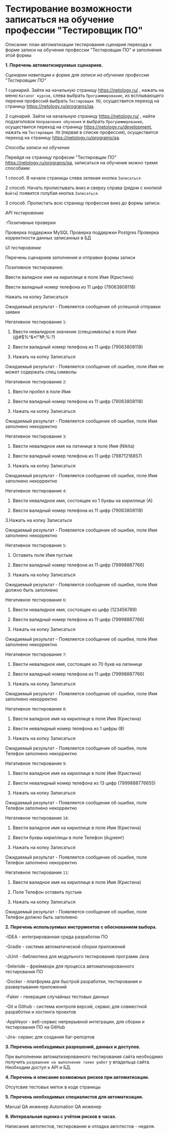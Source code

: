 #  Тестирование возможности записаться на обучение профессии "Тестировщик ПО"

 Описание: план автоматизации тестирования сценария перехода к форме записи на обучение профессии "Тестировщик ПО" и заполнения этой формы

<b>1. Перечень автоматизируемых сценариев.</b>

_Сценарии навигации к форме для записи на обучение профессии "Тестировщик ПО"_

1 сценарий. Зайти на начальную страницу https://netology.ru/ , нажать на меню `Каталог курсов`, слева выбрать `Программирование`, из всплывающего перечня профессий выбрать `Тестировщик ПО`, осуществится переход на страницу https://netology.ru/programs/qa.

2 сценарий. Зайти на начальную страницу https://netology.ru/ , найти подзаголовок `Направления обучения` и выбрать `Программирование`, осуществится переход на страницу https://netology.ru/development, нажать на `Тестировщик ПО` (первая в списке профессия), осуществится переход на страницу https://netology.ru/programs/qa.

_Способы записи на обучение_

Перейдя на страницу професии "Тестировщик ПО" https://netology.ru/programs/qa, записаться на обучение можно тремя способами:

1 способ. В начале страницы слева зеленая кнопка `Записаться`.

2 способ. Начать пролистывать вниз и сверху справа (рядом с кнопкой `Войти`) появится голубая кнопка `Записаться`.

3 способ. Пролистать всю страницу профессии вниз до формы записи.

_API тестирование_

-Позитивные проверки

Проверка поддержки MySQL Проверка поддержки Postgres Проверка корректности данных записанных в БД

_UI тестирование_

Перечень сценариев заполнения и отправки формы записи

Позитивное тестирование:

Ввести валидное имя на кириллице в поле Имя (Кристина)

Ввести валидный номер телефона из 11 цифр (79063808118)

Нажать на копку Записаться

Ожидаемый результат - Появляется сообщение об успешной отправки заявки

Негативное тестирование `1`:

1. Ввести невалидное значение (спецсимволы) в поле Имя (@#$%^&*!"№;%:?)

2. Ввести валидный номер телефона из 11 цифр (79063808118)

3. Нажать на копку Записаться

Ожидаемый результат - Появляется сообщение об ошибке, поле Имя не может содержать спец символы

Негативное тестирование `2`:

1. Ввести пробел в поле Имя

2. Ввести валидный номер телефона из 11 цифр (79063808118)

3. Нажать на копку Записаться

Ожидаемый результат - Появляется сообщение об ошибке, поле Имя заполнено некорректно

Негативное тестирование `3`:

1. Ввести невалидное имя на латинице в поле Имя (Nikita)

2. Ввести валидный номер телефона из 11 цифр (79871216857)

3. Нажать на копку Записаться

Ожидаемый результат - Появляется сообщение об ошибке, поле Имя заполнено некорректно

Негативное тестирование `4`:

1. Ввести невалидное имя, состоящее из 1 буквы на кириллице (А)

2. Ввести валидный номер телефона из 11 цифр (79063808118)

3.Нажать на копку Записаться

Ожидаемый результат - Появляется сообщение об ошибке, поле Имя заполнено некорректно

Негативное тестирование `5`:

1. Оставить поле Имя пустым

2. Ввести валидный номер телефона из 11 цифр (79998887766)

3. Нажать на копку Записаться

Ожидаемый результат - Появляется сообщение об ошибке, поле Имя должно быть заполнено

Негативное тестирование `6`:

1. Ввести невалидное имя, состоящее из цифр (123456789)

2. Ввести валидный номер телефона из 11 цифр (79998887766)

3. Нажать на копку Записаться

Ожидаемый результат - Появляется сообщение об ошибке, поле Имя заполнено некорректно

Негативное тестирование `7`:

1. Ввести невалидное имя, состоящее из 70 букв на латинице

2. Ввести валидный номер телефона из 11 цифр (79998887766)

3. Нажать на копку Записаться

Ожидаемый результат - Появляется сообщение об ошибке, поле Имя заполнено некорректно

Негативное тестирование `8`:

1. Ввести валидное имя на кириллице в поле Имя (Кристина)

2. Ввести невалидный номер телефона из 1 цифры (8)

3. Нажать на копку Записаться

Ожидаемый результат - Появляется сообщение об ошибке, поле Телефон заполнено некорректно

Негативное тестирование `9`:

1. Ввести валидное имя на кириллице в поле Имя (Кристина)

2. Ввести невалидный номер телефона из 13 цифр (7999888776655)

3. Нажать на копку Записаться

Ожидаемый результат - Появляется сообщение об ошибке, поле Телефон заполнено некорректно

Негативное тестирование `10`:

1. Ввести валидное имя на кириллице в поле Имя (Кристина)

2. Ввести буквы кириллицы в поле Телефон (йцукенг)

3. Нажать на копку Записаться

Ожидаемый результат - Появляется сообщение об ошибке, поле Телефон заполнено некорректно

Негативное тестирование `11`:

1. Ввести валидное имя на кириллице в поле Имя (Кристина)

2. Поле Телефон оставить пустым

3. Нажать на копку Записаться

Ожидаемый результат - Появляется сообщение об ошибке, поле Телефон должно быть заполнено

<b>2. Перечень используемых инструментов с обоснованием выбора.</b>

-IDEA - интегрированная среда разработки ПО

-Gradle -  система автоматической сборки приложений

-JUnit - библиотека для модульного тестирования программ Java

-Selenide -  фреймворк для процесса автоматизированного тестирования ПО

-Docker - платформа для быстрой разработки, тестирования и развертывания приложений

-Faker - генерация случайных тестовых данных

-Git и Github - система контроля версий, сервис для совместной разработки и хостинга проектов

-AppVeyor - веб-сервис непрерывной интеграции, для сборки и тестирования ПО на GitHub 

-Jira- сервис для создания баг-репортов


<b>3. Перечень необходимых разрешений, данных и доступов.</b>

При выполнении автоматизированного тестирования сайта необходимо получить `разрешение на выполнение таких работ` у владельца сайта.
Необходим доступ к API и БД.

<b>4. Перечень и описание возможных рисков при автоматизации.</b>

Отсутсвие тестовых меток в коде страницы

<b>5. Перечень необходимых специалистов для автоматизации.</b>

Manual QA инженер
Automation QA инженер

<b>6. Интервальная оценка с учётом рисков в часах.</b>

Написание автотестов, тестирование и отладка автотестов - неделя.
